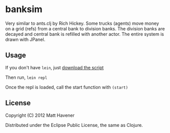 # banksim

Very similar to ants.clj by Rich Hickey. Some trucks (agents) move money on a grid (refs) from a central bank to division banks. The division banks are decayed and central bank is refilled with another actor. The entire system is drawn with JPanel.

## Usage

If you don't have `lein`, just [download the script](https://raw.github.com/technomancy/leiningen/stable/bin/lein)

Then run, `lein repl`

Once the repl is loaded, call the start function with `(start)`

## License

Copyright (C) 2012 Matt Havener

Distributed under the Eclipse Public License, the same as Clojure.
